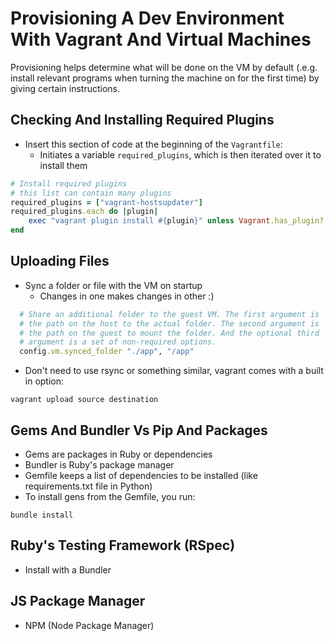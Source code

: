 # Provisioning A Dev Environment With Vagrant And Virtual Machines

Provisioning helps determine what will be done on the VM by default (.e.g. install relevant programs when turning the machine on for the first time) by giving certain instructions.


## Checking And Installing Required Plugins

* Insert this section of code at the beginning of the `Vagrantfile`:
	* Initiates a variable `required_plugins`, which is then iterated over it to install them
```ruby
# Install required plugins
# this list can contain many plugins
required_plugins = ["vagrant-hostsupdater"]
required_plugins.each do |plugin|
    exec "vagrant plugin install #{plugin}" unless Vagrant.has_plugin? plugin
end
```

## Uploading Files

* Sync a folder or file with the VM on startup
	* Changes in one makes changes in other :)
```ruby
  # Share an additional folder to the guest VM. The first argument is
  # the path on the host to the actual folder. The second argument is
  # the path on the guest to mount the folder. And the optional third
  # argument is a set of non-required options.
  config.vm.synced_folder "./app", "/app"
```

* Don't need to use rsync or something similar, vagrant comes with a built in option:
```
vagrant upload source destination
```

## Gems And Bundler Vs Pip And Packages

* Gems are packages in Ruby or dependencies
* Bundler is Ruby's package manager
* Gemfile keeps a list of dependencies to be installed (like requirements.txt file in Python)
* To install gens from the Gemfile, you run:
```
bundle install
```

## Ruby's Testing Framework (RSpec)

* Install with a Bundler

## JS Package Manager

* NPM (Node Package Manager)
